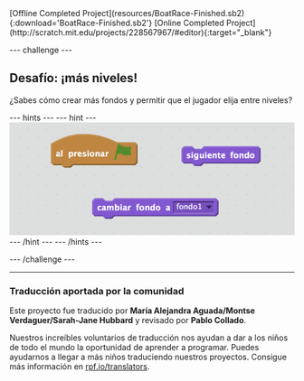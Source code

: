 <div class="p-hero-buttons">
 [Offline Completed Project](resources/BoatRace-Finished.sb2){:download='BoatRace-Finished.sb2'}
 [Online Completed Project](http://scratch.mit.edu/projects/228567967/#editor){:target="_blank"}
</div>

--- challenge ---

## Desafío: ¡más niveles!

¿Sabes cómo crear más fondos y permitir que el jugador elija entre niveles?

--- hints --- --- hint --- ![screenshot](images/boat-levels-blocks.png) --- /hint --- --- /hints ---

--- /challenge ---
***
### Traducción aportada por la comunidad 

Este proyecto fue traducido por **María Alejandra Aguada/Montse Verdaguer/Sarah-Jane Hubbard** y revisado por **Pablo Collado**. 

Nuestros increíbles voluntarios de traducción nos ayudan a dar a los niños de todo el mundo la oportunidad de aprender a programar. Puedes ayudarnos a llegar a más niños traduciendo nuestros proyectos. Consigue más información en [rpf.io/translators](https://rpf.io/translators).
